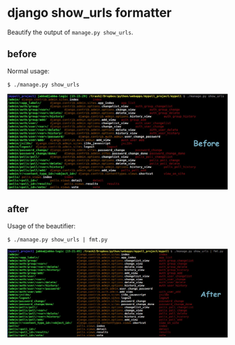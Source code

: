django show_urls formatter
==========================

Beautify the output of `manage.py show_urls`.

before
------

Normal usage:

    $ ./manage.py show_urls

![before](https://raw.githubusercontent.com/jabbalaci/django-show_urls-formatter/master/assets/before.jpg)

after
-----

Usage of the beautifier:

    $ ./manage.py show_urls | fmt.py

![after](https://raw.githubusercontent.com/jabbalaci/django-show_urls-formatter/master/assets/after.jpg)
